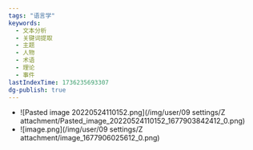 ```yaml
---
tags: "语言学"
keywords:
  - 文本分析
  - 关键词提取
  - 主题
  - 人物
  - 术语
  - 理论
  - 事件
lastIndexTime: 1736235693307
dg-publish: true
---
```

- ![Pasted image 20220524110152.png](/img/user/09 settings/Z attachment/Pasted_image_20220524110152_1677903842412_0.png)
- ![image.png](/img/user/09 settings/Z attachment/image_1677906025612_0.png)